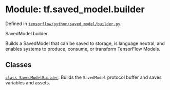 <div itemscope itemtype="http://developers.google.com/ReferenceObject">
<meta itemprop="name" content="tf.saved_model.builder" />
</div>

# Module: tf.saved_model.builder



Defined in [`tensorflow/python/saved_model/builder.py`](https://www.tensorflow.org/code/tensorflow/python/saved_model/builder.py).

SavedModel builder.

Builds a SavedModel that can be saved to storage, is language neutral, and
enables systems to produce, consume, or transform TensorFlow Models.

## Classes

[`class SavedModelBuilder`](../../tf/saved_model/builder/SavedModelBuilder.md): Builds the `SavedModel` protocol buffer and saves variables and assets.

